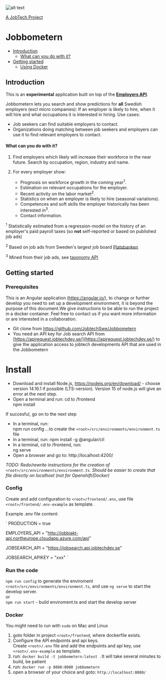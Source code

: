 ![alt text][logo]

[logo]: https://github.com/MagnumOpuses/project-meta/blob/master/img/jobtechdev_black.png?raw=true "JobTech dev logo"
[A JobTech Project]( https://www.jobtechdev.se)

# Jobbometern

- [Introduction]()
  - [What can you do with it?](#what-can-you-do-with-it?)
- [Getting started](#getting-started)
  - [Using Docker](#docker)


## Introduction
This is an **experimental** application built on top of the **[Employers API](https://github.com/simonbe/employers-api)**.

Jobbometern lets you search and show predictions for **all** Swedish employers (excl micro companies): If an employer is likely to hire, when it will hire and what occupations it is interested in hiring. Use cases:

- Job seekers can find suitable employers to contact.
- Organizations doing matching between job seekers and employers can use it to find relevant employers to contact.


#### What can you do with it?

1.	Find employers which likely will increase their workforce in the near future. Search by occupation, region, industry and name.

2.	For every employer show:
    - Prognosis on workforce growth in the coming year<sup>1</sup>.
    - Estimation on relevant occupations for the employer.
    - Recent activity on the labor market<sup>2</sup>.
    - Statistics on when an employer is likely to hire (seasonal variations).
    - Competences and soft skills the employer historically has been interested in<sup>3</sup>.
    - Contact information.


<sup>1</sup> Statistically estimated from a regression-model on the history of an employer's paid payroll taxes (so **not** self-reported or based on published job ads)

<sup>2</sup> Based on job ads from Sweden's largest job board [Platsbanken](https://arbetsformedlingen.se/platsbanken/)

<sup>3</sup> Mined from their job ads, see [taxonomy API](https://github.com/JobTechSwe/taxonomy-api)

## Getting started

### Prerequisites
This is an Angular application (https://angular.io/), to change or further develop you need to set up a development environment, it is beyond the purpose of this document.We give instructions to be able to run the project in a docker container. Feel free to contact us if you want more information or are interested in a collaboration.
* Git clone from https://github.com/JobtechSwe/Jobbometern
* You need an API key for Job search API from [https://apirequest.jobtechdev.se/](https://apirequest.jobtechdev.se/) to give the application access to jobtech developments API that are used in the Jobbometern      

# Install 
* Download and install Node.js, https://nodejs.org/en/download/ - choose version 14.16.1 if possible (LTS-version). Version 15 of node.js will give an error at the next step.  
* Open a terminal and run:
cd to <root>/frontend  
npm install  

If succesful, go on to the next step  
* In a terminal, run:   
npm run config
...to create the `<root>/src/environments/environment.ts` file
* In a terminal, run: npm install -g @angular/cli
* In a terminal, cd to <root>/frontend, run:   
ng serve  
* Open a browser and go to: http://localhost:4200/

_TODO: Redo/rewrite instructions for the creation of `<root>/src/environments/environment.ts`. Should be easier to create that file directly on localhost (not for Openshift/Docker)_
  
  
### Config
Create and add configuration to  `<root>/frontend/.env`, use file `<root>/frontend/.env-example` as template.

Example .env file content:
   
` PRODUCTION = true
  
  EMPLOYERS_API = "http://jobbjakt-api.northeurope.cloudapp.azure.com/api"

  JOBSEARCH_API =  "https://jobsearch.api.jobtechdev.se"
  
  JOBSEARCH_APIKEY = "xxx"
`
### Run the code
`npm run config` to generate the enviroment `<root>/src/environments/environment.ts`, and use `ng serve` to start the develop server.   
or   
`npm run start` - build enviroment.ts and start the develop server 


### Docker
You might need to run with `sudo` on Mac and Linux

1. goto folder in project `<root>/frontend`, where dockerfile exists.
2. Configure the API endpoints and api keys.  
    Create  `<root>/.env` file and add the endpoints and api key, use `<root>/.env-example` as template.
3. run: `docker build -t jobbometern:latest .`It will take several minutes to build, be patient
4. run: `docker run -p 8080:8080 jobbometern`
5. open a browser of your choice and goto: `http://localhost:8080/`